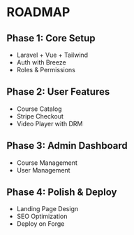 # ROADMAP

## Phase 1: Core Setup
- Laravel + Vue + Tailwind
- Auth with Breeze
- Roles & Permissions

## Phase 2: User Features
- Course Catalog
- Stripe Checkout
- Video Player with DRM

## Phase 3: Admin Dashboard
- Course Management
- User Management

## Phase 4: Polish & Deploy
- Landing Page Design
- SEO Optimization
- Deploy on Forge
